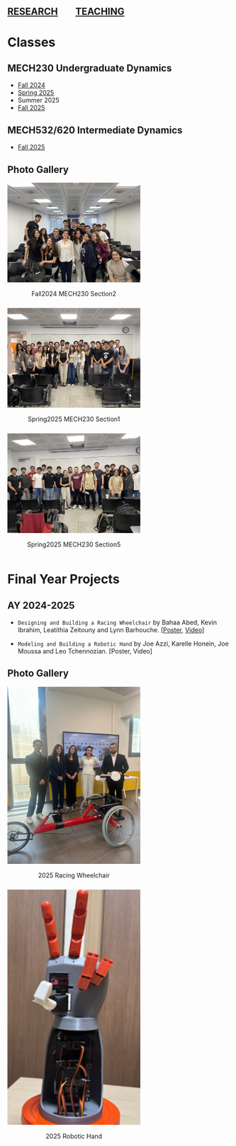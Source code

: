 [RESEARCH](publications)        [TEACHING](teaching.md)
---

# Classes

## MECH230 Undergraduate Dynamics

- [Fall 2024](08-2024-dynamics/homepage.md)
- [Spring 2025](https://mech230.github.io/S25/)
- Summer 2025
- [Fall 2025](https://mech230.github.io/F25/)

## MECH532/620 Intermediate Dynamics
- [Fall 2025](https://thh00.github.io/mech620/)

## Photo Gallery

<div style="display: flex; flex-wrap: wrap; gap: 10px;">
  <div style="text-align: center;">
    <img src="class_photos/Fall2024_MECH230_Section2.JPG" alt="Fall2024_MECH230_Section2" width="300"/>
    <p>Fall2024 MECH230 Section2</p>
  </div>

  <div style="text-align: center;">
    <img src="class_photos/Spring2025_MECH230_Section1.JPG" alt="Spring2025_MECH230_Section1" width="300"/>
    <p>Spring2025 MECH230 Section1</p>
  </div>

  <div style="text-align: center;">
    <img src="class_photos/Spring2025_MECH230_Section5.JPG" alt="Spring2025_MECH230_Section5" width="300"/>
    <p>Spring2025 MECH230 Section5</p>
  </div>

</div>

# Final Year Projects

## AY 2024-2025
- `Designing and Building a Racing Wheelchair` by Bahaa Abed, Kevin Ibrahim, Leatithia Zeitouny and Lynn Barhouche. [[Poster](https://drive.google.com/file/d/1McinD52IDseHa2RCwR1Cel1bHMsAfo8H/view?usp=sharing), [Video](https://youtu.be/WT_aFLQ14Ss?si=7zVLr2RhIYNThZ7k)]

- `Modeling and Building a Robotic Hand` by Joe Azzi, Karelle Honein, Joe Moussa and Leo Tchennozian. [Poster, Video]

## Photo Gallery

<div style="display: flex; flex-wrap: wrap; gap: 10px;">
  <div style="text-align: center;">
    <img src="fyp_photos/2025_racing_wheelchair.jpeg" alt="2025 Racing Wheelchair" width="300"/>
    <p>2025 Racing Wheelchair</p>
  </div>

  <div style="text-align: center;">
    <img src="fyp_photos/2025_robotic_hand.png" alt="2025 Robotic Hand" width="300"/>
    <p>2025 Robotic Hand</p>
  </div>

</div>
